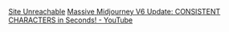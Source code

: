 [Site Unreachable](https://youtu.be/Ct9vtG-YLbI)
[Massive Midjourney V6 Update: CONSISTENT CHARACTERS in Seconds! - YouTube](https://youtu.be/p-R8QsYtzn0?si=Qq8Ek-Zv1pPab6pC)
